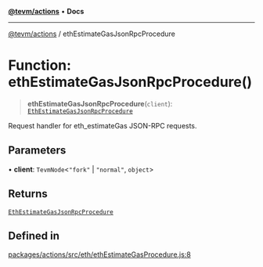 [**@tevm/actions**](../README.md) • **Docs**

***

[@tevm/actions](../globals.md) / ethEstimateGasJsonRpcProcedure

# Function: ethEstimateGasJsonRpcProcedure()

> **ethEstimateGasJsonRpcProcedure**(`client`): [`EthEstimateGasJsonRpcProcedure`](../type-aliases/EthEstimateGasJsonRpcProcedure.md)

Request handler for eth_estimateGas JSON-RPC requests.

## Parameters

• **client**: `TevmNode`\<`"fork"` \| `"normal"`, `object`\>

## Returns

[`EthEstimateGasJsonRpcProcedure`](../type-aliases/EthEstimateGasJsonRpcProcedure.md)

## Defined in

[packages/actions/src/eth/ethEstimateGasProcedure.js:8](https://github.com/evmts/tevm-monorepo/blob/main/packages/actions/src/eth/ethEstimateGasProcedure.js#L8)
